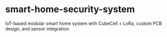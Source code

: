 # smart-home-security-system
IoT-based modular smart home system with CubeCell + LoRa, custom PCB design, and sensor integration
